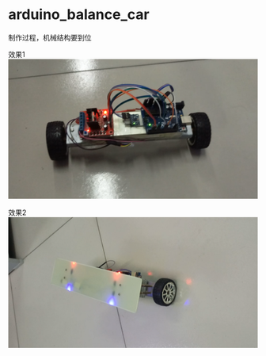# arduino_balance_car

制作过程，机械结构要到位

效果1
![adasd](https://raw.githubusercontent.com/LiuXinyu12378/arduino_balance_car/master/picture/QQ%E6%88%AA%E5%9B%BE20180917225656.png)

效果2
![asdasd](https://raw.githubusercontent.com/LiuXinyu12378/arduino_balance_car/master/picture/QQ%E6%88%AA%E5%9B%BE20180917225735.png)

